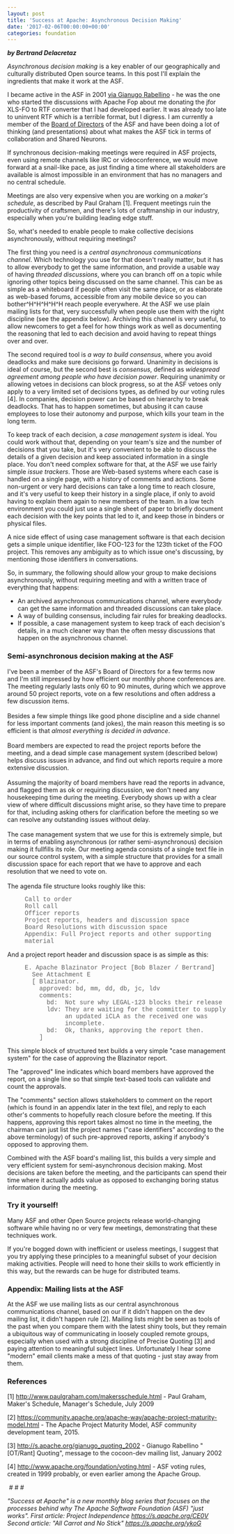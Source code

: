 ```yaml
---
layout: post
title: 'Success at Apache: Asynchronous Decision Making'
date: '2017-02-06T00:00:00+00:00'
categories: foundation
---
```

<p><strong><em>by Bertrand Delacretaz</em></strong></p> 
  <p><em>Asynchronous decision making</em> is a key enabler of our geographically and culturally distributed Open source teams. In this post I'll explain the ingredients that make it work at the ASF.</p> 
  <p>I became active in the ASF in 2001 <a href="https://lists.apache.org/thread.html/c9180946d53733876c99dffba598017a736c9c31efac55a069f8efee@1006518708@%3Cfop-dev.xmlgraphics.apache.org%3E">via Gianugo Rabellino</a> - he was the one who started the discussions with Apache Fop about me donating the jfor XLS-FO to RTF converter that I had developed earlier. It was already too late to uninvent RTF which is a terrible format, but I digress. I am currently a member of the <a href="https://www.apache.org/foundation/board/">Board of Directors</a> of the ASF and have been doing a lot of thinking (and presentations) about what makes the ASF tick in terms of collaboration and Shared Neurons.</p> 
  <p>If synchronous decision-making meetings were required in ASF projects, even using remote channels like IRC or videoconference, we would move forward at a snail-like pace, as just finding a time where all stakeholders are available is almost impossible in an environment that has no managers and no central schedule.</p> 
  <p>Meetings are also very expensive when you are working on a <em>maker's schedule</em>, as described by Paul Graham [1]. Frequent meetings ruin the productivity of craftsmen, and there's lots of craftmanship in our industry, especially when you're building leading edge stuff.</p> 
  <p>So, what's needed to enable people to make collective decisions asynchronously, without requiring meetings?</p> 
  <p>The first thing you need is a <em>central asynchronous communications channel</em>. Which technology you use for that doesn't really matter, but it has to allow everybody to get the same information, and provide a usable way of having <em>threaded discussions</em>, where you can branch off on a topic while ignoring other topics being discussed on the same channel. This can be as simple as a whiteboard if people often visit the same place, or as elaborate as web-based forums, accessible from any mobile device so you can bother^H^H^H^H^H reach people everywhere. At the ASF we use plain mailing lists for that, very successfully when people use them with the right discipline (see the appendix below). Archiving this channel is very useful, to allow newcomers to get a feel for how things work as well as documenting the reasoning that led to each decision and avoid having to repeat things over and over.</p> 
  <p>The second required tool is <em>a way to build consensus</em>, where you avoid deadlocks and make sure decisions go forward. Unanimity in decisions is ideal of course, but the second best is <em>consensus</em>, defined as <em>widespread agreement among people who have decision power</em>. Requiring unanimity or allowing vetoes in decisions can block progress, so at the ASF vetoes only apply to a very limited set of decisions types, as defined by our voting rules [4]. In companies, decision power can be based on hierarchy to break deadlocks. That has to happen sometimes, but abusing it can cause employees to lose their autonomy and purpose, which kills your team in the long term.</p> 
  <p>To keep track of each decision, a <em>case management system</em> is ideal. You could work without that, depending on your team's size and the number of decisions that you take, but it's very convenient to be able to discuss the details of a given decision and keep associated information in a single place. You don't need complex software for that, at the ASF we use fairly simple <em>issue trackers</em>. Those are Web-based systems where each case is handled on a single page, with a history of comments and actions. Some non-urgent or very hard decisions can take a long time to reach closure, and it's very useful to keep their history in a single place, if only to avoid having to explain them again to new members of the team. In a low tech environment you could just use a single sheet of paper to briefly document each decision with the key points that led to it, and keep those in binders or physical files.</p> 
  <p>A nice side effect of using case management software is that each decision gets a simple unique identifier, like FOO-123 for the 123th ticket of the FOO project. This removes any ambiguity as to which issue one's discussing, by mentioning those identifiers in conversations.</p> 
  <p>So, in summary, the following should allow your group to make decisions asynchronously, without requiring meeting and with a written trace of everything that happens:</p> 
  <p> </p> 
  <ul> 
    <li>An archived asynchronous communications channel, where everybody can get the same information and threaded discussions can take place.</li> 
    <li>A way of building consensus, including fair rules for breaking deadlocks.</li> 
    <li>If possible, a case management system to keep track of each decision's details, in a much cleaner way than the often messy discussions that happen on the asynchronous channel.&nbsp;</li> 
  </ul> 
  <div> 
    <h3>Semi-asynchronous decision making at the ASF</h3> 
    <div>I've been a member of the ASF's Board of Directors for a few terms now and I'm still impressed by how efficient our monthly phone conferences are. The meeting regularly lasts only 60 to 90 minutes, during which we approve around 50 project reports, vote on a few resolutions and often address a few discussion items.</div> 
    <div><br /></div> 
    <div>Besides a few simple things like good phone discipline and a side channel for less important comments (and jokes), the main reason this meeting is so efficient is that <em>almost everything is decided in advance</em>.</div> 
    <div><br /></div> 
    <div>Board members are expected to read the project reports before the meeting, and a dead simple case management system (described below) helps discuss issues in advance, and find out which reports require a more extensive discussion.</div> 
    <div><br /></div> 
    <div>Assuming the majority of board members have read the reports in advance, and flagged them as ok or requiring discussion, we don't need any housekeeping time during the meeting. Everybody shows up with a clear view of where difficult discussions might arise, so they have time to prepare for that, including asking others for clarification before the meeting so we can resolve any outstanding issues without delay.</div> 
    <div><br /></div> 
    <div>The case management system that we use for this is extremely simple, but in terms of enabling asynchronous (or rather semi-asynchronous) decision making it fullfills its role. Our meeting agenda consists of a single text file in our source control system, with a simple structure that provides for a small discussion space for each report that we have to approve and each resolution that we need to vote on.</div> 
    <div><br />The agenda file structure looks roughly like this:</div> 
  </div> 
  <blockquote style="margin: 0px 0px 0px 40px; border: medium none; padding: 0px;"> 
    <div> 
      <div> 
        <p><font face="courier new, courier, monospace">Call to order<br />Roll call<br />Officer reports<br />Project reports, headers and discussion space<br />Board Resolutions with discussion space<br />Appendix: Full Project reports and other supporting material</font></p> 
      </div> 
    </div> 
  </blockquote> 
  <div> 
    <div> 
      <p>And a project report header and discussion space is as simple as this:</p> 
    </div> 
  </div> 
  <blockquote style="margin: 0px 0px 0px 40px; border: medium none; padding: 0px;"> 
    <div> 
      <div> 
        <p><font face="courier new, courier, monospace">E. Apache Blazinator Project [Bob Blazer / Bertrand]<br />&nbsp; See Attachment E<br />&nbsp; [ Blazinator.<br />&nbsp; &nbsp; approved: bd, mm, dd, db, jc, ldv<br />&nbsp; &nbsp; comments:<br />&nbsp; &nbsp; &nbsp; bd: &nbsp;Not sure why LEGAL-123 blocks their release<br />&nbsp; &nbsp; &nbsp; ldv: They are waiting for the committer to supply<br />&nbsp; &nbsp; &nbsp; &nbsp; &nbsp; &nbsp;an updated iCLA as the received one was&nbsp;<br />&nbsp; &nbsp; &nbsp; &nbsp; &nbsp; &nbsp;incomplete.<br />&nbsp; &nbsp; &nbsp; bd: &nbsp;Ok, thanks, approving the report then.<br />&nbsp; &nbsp; ]</font></p> 
      </div> 
    </div> 
  </blockquote> 
  <div> 
    <div> 
      <p>This simple block of structured text builds a very simple &quot;case management system&quot; for the case of approving the Blazinator report.</p> 
      <p>The &quot;approved&quot; line indicates which board members have approved the report, on a single line so that simple text-based tools can validate and count the approvals.</p> 
      <p>The &quot;comments&quot; section allows stakeholders to comment on the report (which is found in an appendix later in the text file), and reply to each other's comments to hopefully reach closure before the meeting. If this happens, approving this report takes almost no time in the meeting, the chairman can just list the project names (&quot;case identifiers&quot; according to the above terminology) of such pre-approved reports, asking if anybody's opposed to approving them.</p> 
      <p>Combined with the ASF board's mailing list, this builds a very simple and very efficient system for semi-asynchronous decision making. Most decisions are taken before the meeting, and the participants can spend their time where it actually adds value as opposed to exchanging boring status information during the meeting.</p> 
      <h3>Try it yourself!</h3> 
      <p>Many ASF and other Open Source projects release world-changing software while having no or very few meetings, demonstrating that these techniques work.</p> 
      <p>If you're bogged down with inefficient or useless meetings, I suggest that you try applying these principles to a meaningful subset of your decision making activities. People will need to hone their skills to work efficiently in this way, but the rewards can be huge for distributed teams.</p> 
      <h3>Appendix: Mailing lists at the ASF</h3> 
      <p>At the ASF we use mailing lists as our central asynchronous communications channel, based on our if it didn't happen on the dev mailing list, it didn't happen rule [2]. Mailing lists might be seen as tools of the past when you compare them with the latest shiny tools, but they remain a ubiquitous way of communicating in loosely coupled remote groups, especially when used with a strong discipline of Precise Quoting [3] and paying attention to meaningful subject lines. Unfortunately I hear some &quot;modern&quot; email clients make a mess of that quoting - just stay away from them.</p> 
      <h3>References</h3> 
      <p>[1] <a href="http://www.paulgraham.com/makersschedule.html">http://www.paulgraham.com/makersschedule.html</a> - Paul Graham, Maker's Schedule, Manager's Schedule, July 2009</p> 
      <p>[2] <a href="https://community.apache.org/apache-way/apache-project-maturity-model.html">https://community.apache.org/apache-way/apache-project-maturity-model.html</a> - The Apache Project Maturity Model, ASF community development team, 2015.</p> 
      <p>[3] <a href="http://s.apache.org/gianugo_quoting_2002">http://s.apache.org/gianugo_quoting_2002</a> - Gianugo Rabellino &quot;[OT/Rant] Quoting&quot;, message to the cocoon-dev mailing list, January 2002</p> 
      <p>[4] <a href="http://www.apache.org/foundation/voting.html">http://www.apache.org/foundation/voting.html</a> - ASF voting rules, created in 1999 probably, or even earlier among the Apache Group.</p> 
      <p>&nbsp;# # #</p> 
      <p><em>&quot;Success at Apache&quot; is a new monthly blog series that focuses on the processes behind why The Apache Software Foundation (ASF) &quot;just works&quot;. First article: Project Independence <a href="https://s.apache.org/CE0V">https://s.apache.org/CE0V</a> Second article: &quot;All Carrot and No Stick&quot;&nbsp;<a href="https://s.apache.org/ykoG">https://s.apache.org/ykoG</a></em></p> 
      <p> </p> 
    </div> 
  </div>
